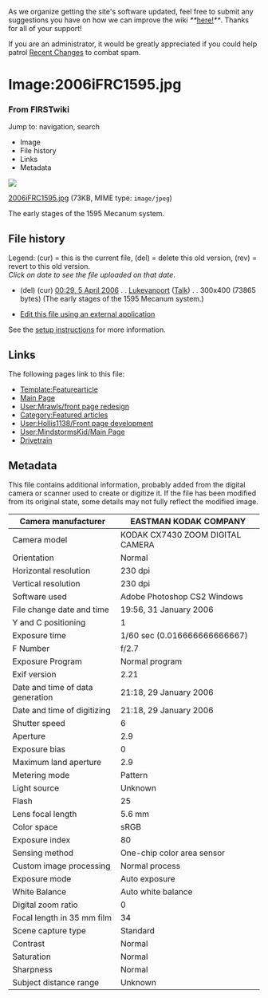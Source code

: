 As we organize getting the site's software updated, feel free to submit any
suggestions you have on how we can improve the wiki
_**_[here!](/index.php/User:Hallry/Suggestions "User:Hallry/Suggestions"
)_**_. Thanks for all of your support!

If you are an administrator, it would be greatly appreciated if you could help
patrol [Recent Changes](/index.php/Special:Recentchanges
"Special:Recentchanges" ) to combat spam.

# Image:2006iFRC1595.jpg

### From FIRSTwiki

Jump to: navigation, search

  * Image
  * File history
  * Links
  * Metadata

![](/media/7/71/2006iFRC1595.jpg)

[2006iFRC1595.jpg](/media/7/71/2006iFRC1595.jpg "2006iFRC1595.jpg" ) (73KB,
MIME type: `image/jpeg`)

The early stages of the 1595 Mecanum system.

## File history

Legend: (cur) = this is the current file, (del) = delete this old version,
(rev) = revert to this old version.  
_Click on date to see the file uploaded on that date_.

  * (del) (cur) [00:29, 5 April 2006](/media/7/71/2006iFRC1595.jpg "/media/7/71/2006iFRC1595.jpg" ) . . [Lukevanoort](/index.php/User:Lukevanoort "User:Lukevanoort" ) ([Talk](/index.php/User_talk:Lukevanoort "User talk:Lukevanoort" )) . . 300x400 (73865 bytes) (The early stages of the 1595 Mecanum system.)
  

  * [Edit this file using an external application](/index.php?title=Image:2006iFRC1595.jpg&action=edit&externaledit=true&mode=file "Image:2006iFRC1595.jpg" )

See the [setup
instructions](http://meta.wikimedia.org/wiki/Help:External_editors
"http://meta.wikimedia.org/wiki/Help:External_editors" ) for more information.

## Links

The following pages link to this file:

  * [Template:Featurearticle](/index.php/Template:Featurearticle "Template:Featurearticle" )
  * [Main Page](/index.php/Main_Page "Main Page" )
  * [User:Mrawls/front page redesign](/index.php/User:Mrawls/front_page_redesign "User:Mrawls/front page redesign" )
  * [Category:Featured articles](/index.php/Category:Featured_articles "Category:Featured articles" )
  * [User:Hollis1138/Front page development](/index.php/User:Hollis1138/Front_page_development "User:Hollis1138/Front page development" )
  * [User:MindstormsKid/Main Page](/index.php/User:MindstormsKid/Main_Page "User:MindstormsKid/Main Page" )
  * [Drivetrain](/index.php/Drivetrain "Drivetrain" )

## Metadata

This file contains additional information, probably added from the digital
camera or scanner used to create or digitize it. If the file has been modified
from its original state, some details may not fully reflect the modified
image.

Camera manufacturer |  EASTMAN KODAK COMPANY  
---|---  
Camera model |  KODAK CX7430 ZOOM DIGITAL CAMERA  
Orientation |  Normal  
Horizontal resolution |  230 dpi  
Vertical resolution |  230 dpi  
Software used |  Adobe Photoshop CS2 Windows  
File change date and time |  19:56, 31 January 2006  
Y and C positioning |  1  
Exposure time |  1/60 sec (0.016666666666667)  
F Number |  f/2.7  
Exposure Program |  Normal program  
Exif version |  2.21  
Date and time of data generation |  21:18, 29 January 2006  
Date and time of digitizing |  21:18, 29 January 2006  
Shutter speed |  6  
Aperture |  2.9  
Exposure bias |  0  
Maximum land aperture |  2.9  
Metering mode |  Pattern  
Light source |  Unknown  
Flash |  25  
Lens focal length |  5.6 mm  
Color space |  sRGB  
Exposure index |  80  
Sensing method |  One-chip color area sensor  
Custom image processing |  Normal process  
Exposure mode |  Auto exposure  
White Balance |  Auto white balance  
Digital zoom ratio |  0  
Focal length in 35 mm film |  34  
Scene capture type |  Standard  
Contrast |  Normal  
Saturation |  Normal  
Sharpness |  Normal  
Subject distance range |  Unknown  
  
